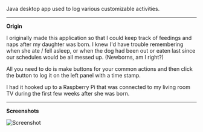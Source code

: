 Java desktop app used to log various customizable activities.

---
**Origin**


I originally made this application so that I could keep track of feedings and naps after my daughter was born. I knew I'd have trouble remembering when she ate / fell asleep, or when the dog had been out or eaten last since our schedules would be all messed up. (Newborns, am I right?)


All you need to do is make buttons for your common actions and then click the button to log it on the left panel with a time stamp.

I had it hooked up to a Raspberry Pi that was connected to my living room TV during the first few weeks after she was born.


---


**Screenshots**

![Screenshot](http://i.imgur.com/vZ2b5SU.jpg)

